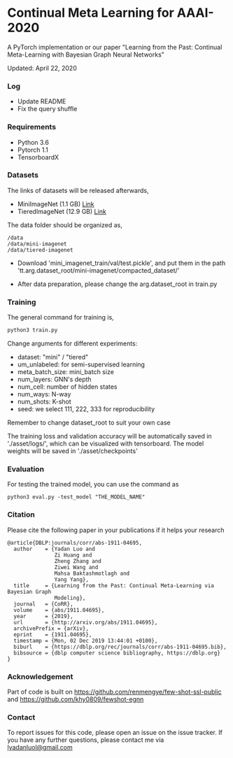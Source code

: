 # Continual Meta Learning for AAAI-2020


A PyTorch implementation or our paper "Learning from the Past: Continual Meta-Learning with
Bayesian Graph Neural Networks"

Updated: April 22, 2020

### Log
- Update README
- Fix the query shuffle


### Requirements
- Python 3.6
- Pytorch 1.1
- TensorboardX


### Datasets
The links of datasets will be released afterwards,
- MiniImageNet (1.1 GB) [Link](https://drive.google.com/open?id=15WuREBvhEbSWo4fTr1r-vMY0C_6QWv4w)
- TieredImageNet (12.9 GB) [Link](https://drive.google.com/open?id=1g1aIDy2Ar_MViF2gDXFYDBTR-HYecV07)

The data folder should be organized as,
```
/data
/data/mini-imagenet
/data/tiered-imagenet
```

- Download 'mini_imagenet_train/val/test.pickle', and put them in the path 'tt.arg.dataset_root/mini-imagenet/compacted_dataset/'

- After data preparation, please change the arg.dataset_root in train.py

### Training
The general command for training is,
```bash
python3 train.py
```
Change arguments for different experiments:
- dataset: "mini" / "tiered"
- um_unlabeled: for semi-supervised learning
- meta_batch_size: mini_batch size
- num_layers: GNN's depth
- num_cell: number of hidden states 
- num_ways: N-way
- num_shots: K-shot
- seed: we select 111, 222, 333 for reproducibility

Remember to change dataset_root to suit your own case

The training loss and validation accuracy will be automatically saved in './asset/logs/', which can be visualized with tensorboard.
The model weights will be saved in './asset/checkpoints'

### Evaluation
For testing the trained model, you can use the command as
```
python3 eval.py -test_model "THE_MODEL_NAME"
```

### Citation

Please cite the following paper in your publications if it helps your research

    @article{DBLP:journals/corr/abs-1911-04695,
      author    = {Yadan Luo and
                   Zi Huang and
                   Zheng Zhang and
                   Ziwei Wang and
                   Mahsa Baktashmotlagh and
                   Yang Yang},
      title     = {Learning from the Past: Continual Meta-Learning via Bayesian Graph
                   Modeling},
      journal   = {CoRR},
      volume    = {abs/1911.04695},
      year      = {2019},
      url       = {http://arxiv.org/abs/1911.04695},
      archivePrefix = {arXiv},
      eprint    = {1911.04695},
      timestamp = {Mon, 02 Dec 2019 13:44:01 +0100},
      biburl    = {https://dblp.org/rec/journals/corr/abs-1911-04695.bib},
      bibsource = {dblp computer science bibliography, https://dblp.org}
    }
    
### Acknowledgement

Part of code is built on https://github.com/renmengye/few-shot-ssl-public and https://github.com/khy0809/fewshot-egnn

### Contact

To report issues for this code, please open an issue on the issue tracker.
If you have any further questions, please contact me via lyadanluol@gmail.com
